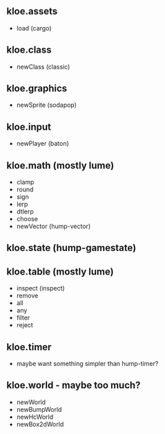 ## kloe.assets
- load (cargo)

## kloe.class
- newClass (classic)

## kloe.graphics
- newSprite (sodapop)

## kloe.input
- newPlayer (baton)

## kloe.math (mostly lume)
- clamp
- round
- sign
- lerp
- dtlerp
- choose
- newVector (hump-vector)

## kloe.state (hump-gamestate)

## kloe.table (mostly lume)
- inspect (inspect)
- remove
- all
- any
- filter
- reject

## kloe.timer
- maybe want something simpler than hump-timer?

## kloe.world - maybe too much?
- newWorld
- newBumpWorld
- newHcWorld
- newBox2dWorld
